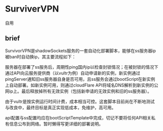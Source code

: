 # SurviverVPN

自用

## brief

SurvivorVPN是shadowSockets服务的一套自动化部署脚本，能够在ss服务器ip被ban时自动换ip，其主要流程如下：

服务器在部署了ss服务后，周期性ping国内ip以检查封锁情况；在被封锁的情况下通过API向云服务提供商（以vultr为例）自动申请新的实例，新实例通过pingServer通知旧ss服务器自身是否可用，且ss服务会通过bootScript在新实例上自动部署。如新实例可用，则通过cloudFlare API将域名DNS解析到新实例的公网ip上。最后释放掉所有无效实例（包括新申请的无效实例和旧的ss服务器）。

由于vultr是按实例运行时间计费，成本相当可控。这套脚本目前尚在不断地测试与改良中，最终目标是真正实现低成本，免维护，高可用。

api配置与ss配置均应在bootScriptTemplate中完成，切记不要将任何API相关私有信息公布到网络。暂时懒得写更详细的部署说明。
